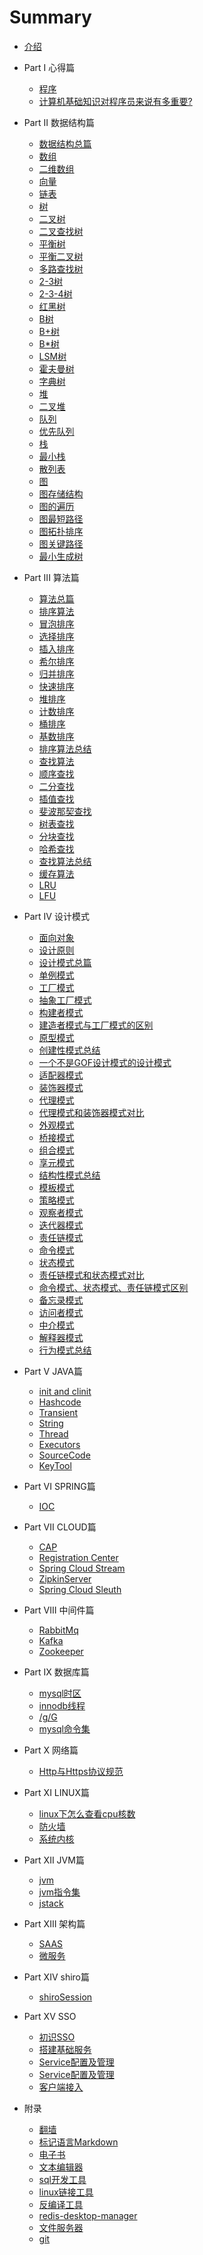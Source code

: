 # Summary

* [介绍](README.md)

* Part I 心得篇
   * [程序](Chapter01/program.md)
   * [计算机基础知识对程序员来说有多重要?](Chapter01/experience1.md)

* Part II 数据结构篇
   * [数据结构总篇](Chapter02/DataStructure.md)
   * [数组](Chapter02/Array.md)
   * [二维数组](Chapter02/TwoDimensionalArray.md)
   * [向量](Chapter02/Vector.md)
   * [链表](Chapter02/LinkedList.md)
   * [树](Chapter02/Tree.md)
   * [二叉树](Chapter02/BinaryTree.md)
   * [二叉查找树](Chapter02/BinarySearchTree.md)
   * [平衡树](Chapter02/BalanceTree.md)
   * [平衡二叉树](Chapter02/AVLTree.md)
   * [多路查找树](Chapter02/MultipathSearchTree.md)
   * [2-3树](Chapter02/2-3Tree.md)
   * [2-3-4树](Chapter02/2-3-4Tree.md)
   * [红黑树](Chapter02/RedBlackTree.md)
   * [B树](Chapter02/BTree.md)
   * [B+树](Chapter02/BPlusTree.md)
   * [B*树](Chapter02/B++Tree.md)
   * [LSM树](Chapter02/LSMTree.md)
   * [霍夫曼树](Chapter02/HuffmanTree.md)
   * [字典树](Chapter02/Trie.md)
   * [堆](Chapter02/Heap.md)
   * [二叉堆](Chapter02/BinaryHeap.md)
   * [队列](Chapter02/Queue.md)
   * [优先队列](Chapter02/PriorityQueue.md)
   * [栈](Chapter02/Stack.md)
   * [最小栈](Chapter02/MinStack.md)
   * [散列表](Chapter02/Hash.md)
   * [图](Chapter02/Graph.md)
   * [图存储结构](Chapter02/GraphStorageStructure.md)
   * [图的遍历](Chapter02/TraversalOfGraph.md)
   * [图最短路径](Chapter02/GraphShortestPath.md)
   * [图拓扑排序](Chapter02/GraphTopologicalSorting.md)
   * [图关键路径](Chapter02/FigureCriticalPath.md)
   * [最小生成树](Chapter02/MinimumSpanningTree.md)

* Part III 算法篇
   * [算法总篇](Chapter03/algorithm.md)
   * [排序算法](Chapter03/sortingAlgorithm.md)
   * [冒泡排序](Chapter03/BubbleSort.md)
   * [选择排序](Chapter03/SelectionSort.md)
   * [插入排序](Chapter03/InsertionSort.md)
   * [希尔排序](Chapter03/ShellSort.md)
   * [归并排序](Chapter03/MergeSort.md)
   * [快速排序](Chapter03/QuickSort.md)
   * [堆排序](Chapter03/HeapSort.md)
   * [计数排序](Chapter03/CountingSort.md)
   * [桶排序](Chapter03/BucketSort.md)
   * [基数排序](Chapter03/RadixSort.md)
   * [排序算法总结](Chapter03/SortSummary.md)
   * [查找算法](Chapter03/SearchAlgorithm.md)
   * [顺序查找](Chapter03/SequentialSearch.md)
   * [二分查找](Chapter03/BinarySearch.md)
   * [插值查找](Chapter03/InterpolationLookup.md)
   * [斐波那契查找](Chapter03/FibonacciLookup.md)
   * [树表查找](Chapter03/TreeTableLookup.md)
   * [分块查找](Chapter03/BlockSearch.md)
   * [哈希查找](Chapter03/HashLookup.md)
   * [查找算法总结](Chapter03/FindingAlgorithmSummary.md)
   * [缓存算法](Chapter03/CachingAlgorithm.md)
   * [LRU](Chapter03/LRU.md)
   * [LFU](Chapter03/LFU.md)

* Part IV 设计模式
   * [面向对象](Chapter04/objectOriented.md)
   * [设计原则](Chapter04/designPrinciples.md)
   * [设计模式总篇](Chapter04/designPatterns.md)
   * [单例模式](Chapter04/singleton.md)
   * [工厂模式](Chapter04/Factory.md)
   * [抽象工厂模式](Chapter04/AbstractFactory.md)
   * [构建者模式](Chapter04/Builder.md)
   * [建造者模式与工厂模式的区别](Chapter04/BuilderFactory.md)
   * [原型模式](Chapter04/Prototype.md)
   * [创建性模式总结](Chapter04/create.md)
   * [一个不是GOF设计模式的设计模式](Chapter04/staticFactory.md)
   * [适配器模式](Chapter04/Adaper.md)
   * [装饰器模式](Chapter04/Decorato.md)
   * [代理模式](Chapter04/Proxy.md)
   * [代理模式和装饰器模式对比](Chapter04/ProxyDecorato.md)
   * [外观模式](Chapter04/Facade.md)
   * [桥接模式](Chapter04/Bridge.md)
   * [组合模式](Chapter04/Composite.md)
   * [享元模式](Chapter04/Flyweight.md)
   * [结构性模式总结](Chapter04/SummaryOfStructuralPatterns.md)
   * [模板模式](Chapter04/template.md)
   * [策略模式](Chapter04/Strategy.md)
   * [观察者模式](Chapter04/Observer.md)
   * [迭代器模式](Chapter04/iterator.md)
   * [责任链模式](Chapter04/chainOfResponsibility.md)
   * [命令模式](Chapter04/Command.md)
   * [状态模式](Chapter04/State.md)
   * [责任链模式和状态模式对比](Chapter04/StateExt.md)
   * [命令模式、状态模式、责任链模式区别](Chapter04/ChainExt.md)
   * [备忘录模式](Chapter04/Memo.md)
   * [访问者模式](Chapter04/Visitor.md)
   * [中介模式](Chapter04/Intermediary.md)
   * [解释器模式](Chapter04/Interpreter.md)
   * [行为模式总结](Chapter04/iterator.md)

* Part V JAVA篇
   * [init and clinit](Chapter05/init.md)
   * [Hashcode](Chapter05/Hashcode.md)
   * [Transient](Chapter05/Transient.md)
   * [String](Chapter05/String.md)
   * [Thread](Chapter05/Thread.md)
   * [Executors](Chapter05/Executors.md)
   * [SourceCode](Chapter05/SourceCode.md)
   * [KeyTool](Chapter05/KeyTool.md)

* Part VI SPRING篇
   * [IOC](Chapter06/IOC.md)

* Part VII CLOUD篇
   * [CAP](Chapter07/cap.md)
   * [Registration Center](Chapter07/RegistrationCenter.md)
   * [Spring Cloud Stream](Chapter07/stream.md)
   * [ZipkinServer](Chapter07/ZipkinServer.md)
   * [Spring Cloud Sleuth](Chapter07/sleuth.md)

* Part VIII 中间件篇
   * [RabbitMq](Chapter08/RabbitmqInstallation.md)
   * [Kafka](Chapter08/KafkaInstallation.md)
   * [Zookeeper](Chapter08/ZookeeperInstallation.md)

* Part IX 数据库篇
   * [mysql时区](Chapter09/MysqlServerTimezone.md)
   * [innodb线程](Chapter09/innodbThread.md)
   * [/g/G](Chapter09/gG.md)
   * [mysql命令集](Chapter09/CommandSet.md)

* Part X 网络篇
   * [Http与Https协议规范](Chapter10/http.md)

* Part XI LINUX篇
   * [linux下怎么查看cpu核数](Chapter11/cpu.md)
   * [防火墙](Chapter11/firewall.md)
   * [系统内核](Chapter11/core.md)
  
* Part XII JVM篇

   * [jvm](./Chapter12/jvm.md)
   * [jvm指令集](./Chapter12/jvm指令集.md)
   * [jstack](./Chapter12/jstack.md)
  
* Part XIII 架构篇
   * [SAAS](./Chapter13/saas.md)
   * [微服务](./Chapter13/MicroService.md)
   
* Part XIV shiro篇
   * [shiroSession](Chapter14/shiroSession.md) 
   
* Part XV SSO
   * [初识SSO](./Chapter15/cas1.md)
   * [搭建基础服务](./Chapter15/cas2.md)
   * [Service配置及管理](./Chapter15/cas3.md)
   * [Service配置及管理](./Chapter15/cas4.md)
   * [客户端接入](./Chapter15/cas5.md)
   
* 附录
   * [翻墙](Chapter20/OverTheWall.md)
   * [标记语言Markdown](Chapter20/Markdown.md)
   * [电子书](Chapter20/gitbook.md)
   * [文本编辑器](Chapter20/Txt.md)
   * [sql开发工具](Chapter20/sql.md)
   * [linux链接工具](Chapter20/xshell.md)
   * [反编译工具](Chapter20/DecompileTool.md)
   * [redis-desktop-manager](Chapter20/redis-desktop-manager.md)
   * [文件服务器](Chapter20/file.md)
   * [git](Chapter20/git.md)
   
